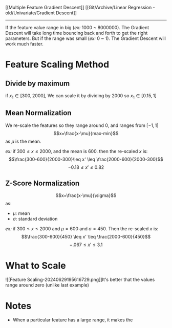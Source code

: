 [[Multiple Feature Gradient Descent]]
[[Git/Archive/Linear Regression - old/Univariate/Gradient Descent]]
___

If the feature value range in big (*ex:* 1000 ~ 8000000). The Gradient Descent will take long time bouncing back and forth to get the right parameters.
But if the range was small (*ex:* 0 ~ 1). The Gradient Descent will work much faster.

# Feature Scaling Method
## Divide by maximum
if $x_1 \in [300, 2000]$, We can scale it by dividing by $2000$ 
so $x_1 \in [0.15, 1]$
## Mean Normalization
We re-scale the features so they range around $0$, and ranges from $[-1,1]$
$$x=\frac{x-\mu}{max-min}$$
as $\mu$ is the mean.

*ex:* if $300\leq x\leq 2000$, and the mean is $600$. then the re-scaled $x$ is:
$$\frac{300-600}{2000-300}\leq x' \leq \frac{2000-600}{2000-300}$$
$$-0.18 \leq x' \leq 0.82$$
## Z-Score Normalization
$$x=\frac{x-\mu}{\sigma}$$
as:
- $\mu :$ mean
- $\sigma :$ standard deviation

*ex:* if $300 \leq x \leq 2000$ and $\mu=600$ and $\sigma=450$. Then the re-scaled $x$ is:
$$\frac{300-600}{450} \leq x' \leq \frac{2000-600}{450}$$
$$-.067 \leq x' \leq 3.1$$
# What to Scale
![[Feature Scaling-20240629195616729.png]]It's better that the values range around zero (unlike last example)
# Notes
- When a particular feature has a large range, it makes the 